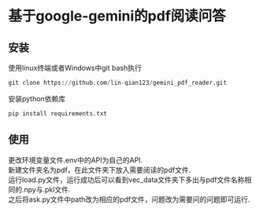 # 基于google-gemini的pdf阅读问答

## 安装
使用linux终端或者Windows中git bash执行  
```python
git clone https://github.com/lin-qian123/gemini_pdf_reader.git
```
安装python依赖库  
```pyhton
pip install requirements.txt
```

## 使用
更改环境变量文件.env中的API为自己的API.  
新建文件夹名为pdf，在此文件夹下放入需要阅读的pdf文件.  
运行load.py文件，运行成功后可以看到vec_data文件夹下多出与pdf文件名称相同的.npy与.pkl文件.  
之后将ask.py文件中path改为相应的pdf文件，问题改为需要问的问题即可运行.  
